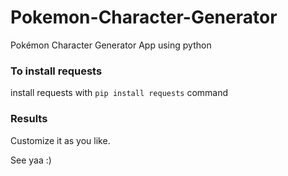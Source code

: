 # Pokemon-Character-Generator
Pokémon Character Generator App using python


### To install requests
install requests with `pip install requests` command

### Results
Customize it as you like.





See yaa :)
